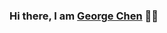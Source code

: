 ### Hi there, I am [George Chen](https://github.com/neural022/) 👩‍💻
<!-- ![George Chen's GitHub stats](https://github-readme-stats.vercel.app/api?username=neural022&show_icons=true&theme=dark&hide=contribs,prs) -->

<!-- ![image](url) -->
<!-- source:  -->
<!--details>
  <summary>Skills</summary>

Data Science | |
:----------------:|:------------|
NLP     | <ul><li>NL2SQL</li><li>Information Retrieval</li><li>Question Answering</li><li>Transformer-based model</li></ul>
DL / ML | <ul><li>Social Network Analysis</li><li>Base Model: DNN, CNN, RNN, etc.</li></ul>
Toolkit | ![image](https://img.shields.io/badge/Python-3776AB?style=for-the-badge&logo=python&logoColor=white)![image](https://img.shields.io/badge/PyTorch-EE4C2C?style=for-the-badge&logo=PyTorch&logoColor=white)![image](https://img.shields.io/badge/Numpy-777BB4?style=for-the-badge&logo=numpy&logoColor=white)![image](https://img.shields.io/badge/Pandas-2C2D72?style=for-the-badge&logo=pandas&logoColor=white)![image](https://img.shields.io/badge/Numba-00A3E0?style=for-the-badge&logo=Numba&logoColor=white)


Software          | Programming | Framework 
:----------------:|:------------|:---------:|
backend           | ![image](https://img.shields.io/badge/Python-3776AB?style=for-the-badge&logo=python&logoColor=white)![image](https://img.shields.io/badge/C%23-239120?style=for-the-badge&logo=c-sharp&logoColor=white)![image](https://img.shields.io/badge/Java-ED8B00?style=for-the-badge&logo=java&logoColor=white)</br>![image](https://img.shields.io/badge/MySQL-40AEF0?style=for-the-badge&logo=mysql&logoColor=white)![image](https://img.shields.io/badge/Microsoft%20SQL%20Sever-C9284D?style=for-the-badge&logo=microsoft%20sql%20server&logoColor=white) |![image](https://img.shields.io/badge/Flask-000000?style=for-the-badge&logo=flask&logoColor=white)![image](https://img.shields.io/badge/.NET-512BD4?style=for-the-badge&logo=dotnet&logoColor=white)![image](https://img.shields.io/badge/Spring-6DB33F?style=for-the-badge&logo=spring&logoColor=white)
frontend          | ![image](https://img.shields.io/badge/JavaScript-323330?style=for-the-badge&logo=javascript&logoColor=F7DF1E) | ![image](https://img.shields.io/badge/Vue.js-35495E?style=for-the-badge&logo=vuedotjs&logoColor=4FC08D)
other             | ![image](https://img.shields.io/badge/C-00599C?style=for-the-badge&logo=c&logoColor=white)![image](https://img.shields.io/badge/C%2B%2B-00599C?style=for-the-badge&logo=c%2B%2B&logoColor=white) | - 
version control | ![image](https://img.shields.io/badge/Git-F05032?style=for-the-badge&logo=git&logoColor=white) | - 
operating system  | ![image](https://img.shields.io/badge/Ubuntu-E95420?style=for-the-badge&logo=ubuntu&logoColor=white)![image](https://img.shields.io/badge/Windows-0078D6?style=for-the-badge&logo=windows&logoColor=white) | -
</details>

<details>
  <summary>Most Used Languages</summary>

  ![image](https://github-readme-stats.vercel.app/api/top-langs/?username=neural022)
</details-->



<!--
**neural022/neural022** is a ✨ _special_ ✨ repository because its `README.md` (this file) appears on your GitHub profile.

Here are some ideas to get you started:

- 🔭 I’m currently working on ...
- 🌱 I’m currently learning ...
- 👯 I’m looking to collaborate on ...
- 🤔 I’m looking for help with ...
- 💬 Ask me about ...
- 📫 How to reach me: ...
- 😄 Pronouns: ...
- ⚡ Fun fact: ...
-->

